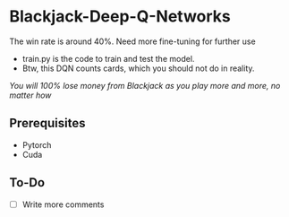 # Blackjack-Deep-Q-Networks

The win rate is around 40%. Need more fine-tuning for further use

- train.py is the code to train and test the model.
- Btw, this DQN counts cards, which you should not do in reality.

*You will 100% lose money from Blackjack as you play more and more, no matter how*

## Prerequisites
- Pytorch
- Cuda

## To-Do
- [ ] Write more comments
